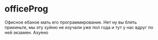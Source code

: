 # officeProg
Офисное ебаное мать его программирование. Нет ну вы блять прикиньте, мы эту хуйню не изучали уже пол года и тут у нас вдруг по ней экзамен. Ахуено
